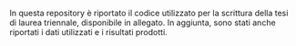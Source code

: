 In questa repository è riportato il codice utilizzato per la scrittura della tesi di laurea triennale, disponibile in allegato. In aggiunta, sono stati anche riportati i dati utilizzati e i risultati prodotti.

